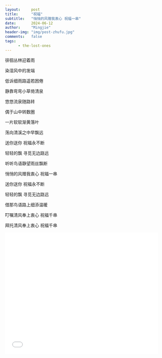 ```yaml
---
layout:     post
title:      "祝福"
subtitle:   "悄悄的风赠我衷心 祝福一串"
date:       2024-06-12
author:     "Mingjie"
header-img: "img/post-zhufu.jpg"
comments:   false
tags:
      - the-lost-ones
---
```


徘徊丛林迎着雨

染湿风中的发端

低诉细雨路遥若困倦

静靠弯弯小草倚清泉

悠悠流泉随路转

偶于山中转数圈

一片软软渐黄落叶

荡向清溪之中早飘远

送你送你 祝福永不断

轻轻的飘 寻觅无边路远

听听鸟语静望雨丝飘断

悄悄的风赠我衷心 祝福一串

送你送你 祝福永不断

轻轻的飘 寻觅无边路远

借那鸟语路上细添温暖

叮嘱清风奉上衷心 祝福千串

拜托清风奉上衷心 祝福千串

<iframe width="100%" height="400" src="/family-page/img/in-post/post-zhufu/zhufu.mp3" frameborder="0" allowfullscreen></iframe>